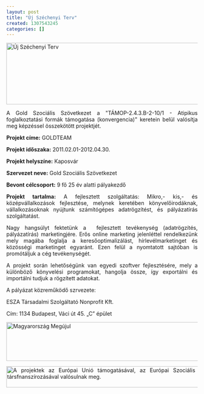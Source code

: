 ```yaml
---
layout: post
title: "Új Széchenyi Terv"
created: 1307543245
categories: []
---
```

<p><img src="/sites/goldconsulting.eu/files/img/uszt_logo_nagy.jpg" alt="Új Széchenyi Terv" title="Új Széchenyi Terv" style="display: block; margin-left: auto; margin-right: auto;" height="162" width="540"></p><p style="text-align: justify;">A Gold Szociális Szövetkezet a "TÁMOP-2.4.3.B-2-10/1 - Atipikus foglalkoztatási formák támogatása (konvergencia)" keretein belül valósítja meg képzéssel összekötött projektjét.</p><p style="text-align: justify;"><strong>Projekt címe:</strong> GOLDTEAM</p><p style="text-align: justify;"><strong>Projekt időszaka:</strong> 2011.02.01-2012.04.30.</p><p style="text-align: justify;"><strong>Projekt helyszíne:</strong> Kaposvár</p><p style="text-align: justify;"><strong>Szervezet neve:</strong> Gold Szociális Szövetkezet</p><p style="text-align: justify;"><strong>Bevont célcsoport:</strong> 9 fő 25 év alatti pályakezdő</p><p style="text-align: justify;"><strong>Projekt tartalma:</strong> A fejlesztett szolgáltatás: Mikro,- kis,- és középvállalkozások fejlesztése, melynek keretében könyvelőirodáknak, vállalkozásoknak nyújtunk számítógépes adatrögzítést, és pályázatírás szolgáltatást.</p><div style="text-align: justify;">Nagy hangsúlyt fektetünk a &nbsp;fejlesztett tevékenység (adatrögzítés, pályázatírás) marketingjére. Erős online marketing jelenléttel rendelkezünk mely magába foglalja a keresőoptimalizálást, hírlevélmarketinget és közösségi marketinget egyaránt. Ezen felül a nyomtatott sajtóban is promótáljuk a cég tevékenységét.</div><p style="text-align: justify;">A projekt során lehetőségünk van egyedi szoftver fejlesztésére, mely a különböző könyvelési programokat, hangolja össze, így exportálni és importálni tudjuk a rögzített adatokat.</p><p style="text-align: justify;">A pályázat közreműködő szrvezete:</p><p style="text-align: justify;">ESZA Társadalmi Szolgáltató Nonprofit Kft.</p><p style="text-align: justify;">Cím: 1134 Budapest, Váci út 45. „C” épület</p><p style="text-align: justify;"><img src="/sites/goldconsulting.eu/files/img/mm_logo_nagy.jpg" alt="Magyarország Megújul" title="Magyarország Megújul" height="102" width="540"></p><p style="text-align: justify;"><img src="/sites/goldconsulting.eu/files/img/esza_logo_nagy.jpg" alt="A projektek az Európai Unió támogatásával, az Európai Szociális Alap társfnanszírozásával valósulnak meg." title="A projektek az Európai Unió támogatásával, az Európai Szociális Alap társfnanszírozásával valósulnak meg." height="56" width="540"></p>
